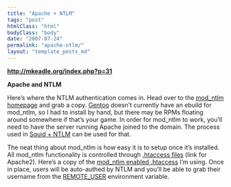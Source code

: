 ```yaml
---
title: "Apache + NTLM"
tags: "post"
htmlClass: "html"
bodyClass: "body"
date: "2007-07-24"
permalink: "apache-ntlm/"
layout: "template_posts_md"
---
```

<p><strong><span class="hilite"><a  href="http://mkeadle.org/index.php?p=31">http://mkeadle.org/index.php?p=31</a></p>
<p> </span></strong></p>
<p><strong><span class="hilite">Apache</span> and <span class="hilite">NTLM</span></strong></p>
<p>Here&#8217;s where the <span class="hilite">NTLM</span> authentication comes in. Head over to the <a  onclick="javascript:urchinTracker ('/outgoing/modntlm.sourceforge.net/');"  href="http://modntlm.sourceforge.net/">mod_ntlm homepage</a> and grab a copy. <a  onclick="javascript:urchinTracker ('/outgoing/www.gentoo.org/');"  href="http://www.gentoo.org/">Gentoo</a> doesn&#8217;t currently have an ebuild for mod_ntlm, so I had to install by hand, but there may be RPMs floating around somewhere if that&#8217;s your game. In order for mod_ntlm to work, you&#8217;ll need to have the server running <span class="hilite">Apache</span> joined to the domain. The process used in <a href="http://mkeadle.org/index.php?p=13">Squid + <span  class="hilite">NTLM</span></a> can be used for that.</p>
<p>The neat thing about mod_ntlm is how easy it is to setup once it&#8217;s installed. All mod_ntlm functionality is controlled through <a  onclick="javascript:urchinTracker ('/outgoing/httpd.apache.org/docs-2.0/howto/htaccess.html');"  href="http://httpd.apache.org/docs-2.0/howto/htaccess.html">.htaccess files</a> (link for Apache2). Here&#8217;s a copy of the <a  href="http://mkeadle.org/squid/DOThtaccess">mod_ntlm enabled .htaccess</a> I&#8217;m using. Once in place, users will be auto-authed by <span  class="hilite">NTLM</span> and you&#8217;ll be able to grab their username from the <a  onclick="javascript:urchinTracker ('/outgoing/members.tripod.com/DarrenCGI/env_var.html');"  href="http://members.tripod.com/DarrenCGI/env_var.html">REMOTE_USER</a> environment variable.</p>
<pre class="moz-signature" cols="72"> </pre>
